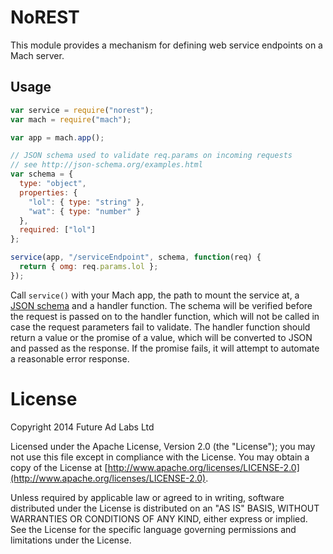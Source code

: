 NoREST
======

This module provides a mechanism for defining web service endpoints on
a Mach server.

## Usage

```js
var service = require("norest");
var mach = require("mach");

var app = mach.app();

// JSON schema used to validate req.params on incoming requests
// see http://json-schema.org/examples.html
var schema = {
  type: "object",
  properties: {
    "lol": { type: "string" },
    "wat": { type: "number" }
  },
  required: ["lol"]
};

service(app, "/serviceEndpoint", schema, function(req) {
  return { omg: req.params.lol };
});
```

Call `service()` with your Mach app, the path to mount the service at,
a [JSON schema](http://json-schema.org/examples.html) and a handler
function. The schema will be verified before the request is passed on
to the handler function, which will not be called in case the request
parameters fail to validate. The handler function should return a
value or the promise of a value, which will be converted to JSON and
passed as the response. If the promise fails, it will attempt to
automate a reasonable error response.

# License

Copyright 2014 Future Ad Labs Ltd

Licensed under the Apache License, Version 2.0 (the "License"); you
may not use this file except in compliance with the License. You may
obtain a copy of the License at
[http://www.apache.org/licenses/LICENSE-2.0](http://www.apache.org/licenses/LICENSE-2.0).

Unless required by applicable law or agreed to in writing, software
distributed under the License is distributed on an "AS IS" BASIS,
WITHOUT WARRANTIES OR CONDITIONS OF ANY KIND, either express or
implied. See the License for the specific language governing
permissions and limitations under the License.
